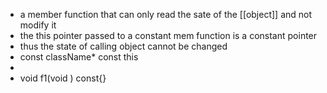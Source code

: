 - a member function that can only read the  sate of the [[object]] and not modify it
- the this pointer passed to a constant mem function is a constant pointer
- thus the state of calling object cannot be changed
- const className* const this
-
- void f1(void )  const{}